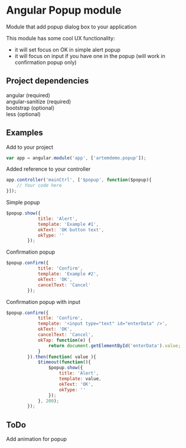 # Angular Popup module #

Module that add popup dialog box to your application

This module has some cool UX functionality:<br>
- it will set focus on OK in simple alert popup<br>
- it will focus on input if you have one in the popup (will work in confirmation popup only)

## Project dependencies ##

angular (required)<br>
angular-sanitize (required)<br>
bootstrap (optional) <br>
less (optional)

## Examples ##

Add to your project

```javascript
var app = angular.module('app', ['artemdemo.popup']);
```

Added reference to your controller

```javascript
app.controller('mainCtrl', ['$popup', function($popup){
    // Your code here
}]);
```

Simple popup

```javascript
$popup.show({
            title: 'Alert',
            template: 'Example #1',
            okText: 'OK button text',
            okType: ''
        });
```

Confirmation popup

```javascript
$popup.confirm({
            title: 'Confirm',
            template: 'Example #2',
            okText: 'OK',
            cancelText: 'Cancel'
        });
```

Confirmation popup with input

```javascript
$popup.confirm({
            title: 'Confirm',
            template: '<input type="text" id="enterData" />',
            okText: 'OK',
            cancelText: 'Cancel',
            okTap: function(e) {
                return document.getElementById('enterData').value;
            }
        }).then(function( value ){
            $timeout(function(){
                $popup.show({
                    title: 'Alert',
                    template: value,
                    okText: 'OK',
                    okType: ''
                });
            }, 200);
        });
```

## ToDo ##

Add animation for popup